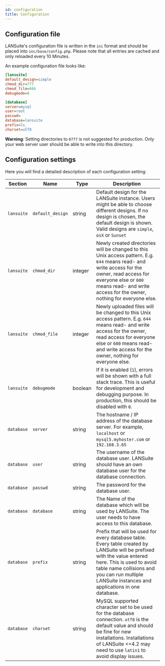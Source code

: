 ```yaml
---
id: configuration
title: Configuration
---
```


## Configuration file

LANSuite's configuration file is written in the `ini` format and should be placed into `inc/base/config.php`.
Please note that all entries are cached and only reloaded every 10 Minutes.

An example configuration file looks like:

```ini
[lansuite]
default_design=simple
chmod_dir=777
chmod_file=666
debugmode=0

[database]
server=mysql
user=root
passwd=
database=lansuite
prefix=ls_
charset=utf8
```

**Warning**: Setting directories to `0777` is not suggested for production. Only your web server user should be able to write into this directory.

## Configuration settings

Here you will find a detailed description of each configuration setting:

| Section      | Name               | Type      | Description                                                                                                                                                                                                                                                |
| ------------ | ------------------ | --------- | ---------------------------------------------------------------------------------------------------------------------------------------------------------------------------------------------------------------------------------------------------------- |
| `lansuite`   | `default_design`   | string    | Default design for the LANSuite instance. Users might be able to choose different designs. If no design is chosen, the default design is shown. Valid designs are `simple`, `osX` or `Sunset`                                                              |
| `lansuite`   | `chmod_dir`        | integer   | Newly created directories will be changed to this Unix access pattern. E.g. `644` means read- and write access for the owner, read access for everyone else or `600` means read- and write access for the owner, nothing for everyone else.              |
| `lansuite`   | `chmod_file`       | integer   | Newly uploaded files will be changed to this Unix access pattern. E.g. `644` means read- and write access for the owner, read access for everyone else or `600` means read- and write access for the owner, nothing for everyone else.                   |
| `lansuite`   | `debugmode`        | boolean   | If it is enabled (`1`), errors will be shown with a full stack trace. This is useful for development and debugging purpose. In production, this should be disabled with `0`.                                                                                |
| `database`   | `server`           | string    | The hostname / IP address of the database server. For example, `localhost` or `mysql5.myhoster.com` or `192.168.3.65`                                                                                                                                      |
| `database`   | `user`             | string    | The username of the database user. LANSuite should have an own database user for the database connection.                                                                                                                                                  |
| `database`   | `passwd`           | string    | The password for the database user.                                                                                                                                                                                                                        |
| `database`   | `database`         | string    | The Name of the database which will be used by LANSuite. The user needs to have access to this database.                                                                                                                                                   |
| `database`   | `prefix`           | string    | Prefix that will be used for every database table. Every table created by LANSuite will be prefixed with the value entered here. This is used to avoid table name collisions and you can run multiple LANSuite instances and applications in one database. |
| `database`   | `charset`          | string    | MySQL supported character set to be used for the database connection. `utf8` is the default value and should be fine for new installations. Installations of LANSuite <=4.2 may need to use `latin1` to avoid display issues.                              |